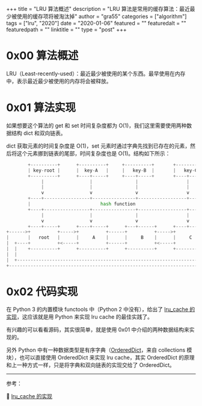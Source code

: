 +++
title = "LRU 算法概述"
description = "LRU 算法是常用的缓存算法：最近最少被使用的缓存项将被淘汰掉"
author = "gra55"
categories = ["algorithm"]
tags = ["lru", "2020"]
date = "2020-01-06"
featured = ""
featuredalt = ""
featuredpath = ""
linktitle = ""
type = "post"
+++

# 0x00 算法概述

LRU（Least-recently-used）：最近最少被使用的某个东西。最早使用在内存中，表示最近最少被使用的内存将会被释放。

# 0x01 算法实现

如果想要这个算法的 get 和 set 时间复杂度都为 O(1)，我们这里需要使用两种数据结构 dict 和双向链表。

dict 获取元素的时间复杂度是 O(1)，set 元素时通过字典先找到已存在的元素，然后将这个元素挪到链表的尾部，时间复杂度也是 O(1)。结构如下所示：

```python
        +----------+      +----------+     +----------+       +----------+
        | key-root |      |  key-A   |     |   key-B  |       |   key-C  |
        +----------+      +----+-----+     +----+-----+       +----+-----+
             |                 |                |                  |
             |                 |                |                  |
             v                 v                v                  v
        +----+-----------------+----------------+------------------+----------+
        |                          hash function                              |
        +----+-----------------+----------------+------------------+----------+
             |                 |                |                  |
             v                 v                v                  v
        +----+-----+      +----+-----+      +---+------+      +----+-----+
+------>+          +----->+          +------+          +----->+          +--------+
|       |   root   |      |     A    |      |     B    |      |     C    |        |
|  +----+          +<-----+          +------+          +<-----+          +<---+   |
|  |    +----------+      +----------+      +----------+      +----------+    |   |
|  |                                                                          |   |
|  +--------------------------------------------------------------------------+   |
+---------------------------------------------------------------------------------+
```

# 0x02 代码实现

在 Python 3 的内置模块 functools 中（Python 2 中没有），给出了 [lru_cache 的实现](https://github.com/python/cpython/blob/3.7/Lib/functools.py)，这应该就是用 Python 来实现 lru cache 的最佳实践了。

有兴趣的可以看看源码，其实很简单，就是使用 0x01 中介绍的两种数据结构来实现的。

另外 Python 中有一种数据类型是有序字典（[OrderedDict](https://docs.python.org/2.7/library/collections.html#ordereddict-objects)，来自 collections 模块），也可以直接使用 OrderedDict 来实现 lru cache，其实 OrderedDict 的原理和上一种方式一样，只是将字典和双向链表的实现交给了 OrderedDict。

---
参考：

:pushpin:  [lru_cache 的实现](https://github.com/python/cpython/blob/3.7/Lib/functools.py)
